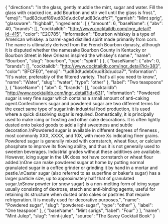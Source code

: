 {
    "directions": "In the glass, gently muddle the mint, sugar and water. Fill the glass with cracked ice, add Bourbon and stir well until the glass is frost.",
    "emoji": "\ud83c\udf89\ud83d\udc0e\ud83c\udfc7",
    "garnish": "Mint sprig",
    "glassware": "highball",
    "ingredients": [
        {
            "amount": 6,
            "baseName": {
                "abv": 40,
                "brands": [],
                "cocktaildb": "http://www.cocktaildb.com/ingr_detail?id=415",
                "color": "E2C785",
                "information": "Bourbon whiskey is a type of American whiskey: a barrel-aged distilled spirit made primarily from corn. The name is ultimately derived from the French Bourbon dynasty, although it is disputed whether the namesake Bourbon County in Kentucky or Bourbon Street in New Orleans inspired the whiskey's name.",
                "name": "Bourbon",
                "slug": "bourbon",
                "type": "spirit"
            }
        },
        {
            "baseName": {
                "abv": 0,
                "brands": [],
                "cocktaildb": "http://www.cocktaildb.com/ingr_detail?id=383",
                "color": "BFCFE0",
                "emoji": "\ud83d\udeb0\ud83d\udca7",
                "information": "It's water, preferably of the filtered variety.  That's all you need to know.",
                "name": "Water",
                "slug": "water",
                "type": "other"
            },
            "label": "Two teaspoons"
        },
        {
            "baseName": {
                "abv": 0,
                "brands": [],
                "cocktaildb": "http://www.cocktaildb.com/ingr_detail?id=631",
                "information": "Powdered sugar is very fine sugar which contains a small amount of anti-caking agent.Confectioners sugar and powdered sugar are two different terms for the exact same type of sugar.\nIn industrial food production, it is used where a quick dissolving sugar is required. Domestically, it is principally used to make icing or frosting and other cake decorations. It is often lightly dusted onto baked goods to add a light sweetness and subtle decoration.\nPowdered sugar is available in different degrees of fineness , most commonly XXX, XXXX, and 10X, with more Xs indicating finer grains. Powdered sugar is generally mixed with cornstarch, wheat flour, or calcium phosphate to improve its flowing ability, and thus it is not generally used to sweeten beverages. Industrial grades without these additives are available. However, icing sugar in the UK does not have cornstarch or wheat flour added.\nOne can make powdered sugar at home by putting normal granulated sugar in a coffee grinder or grinding it by hand in a mortar and pestle.\nCaster sugar (also referred to as superfine or baker's sugar) has a larger particle size, up to approximately half that of granulated sugar.\nSnow powder (or snow sugar) is a non-melting form of icing sugar usually consisting of dextrose, starch and anti-binding agents, useful for retaining its structure when dusted onto cakes or pastries that require refrigeration. It is mostly used for decorative purposes.",
                "name": "Powdered sugar",
                "slug": "powdered-sugar",
                "type": "other"
            },
            "label": "One teaspoon"
        },
        {
            "baseName": "Mint sprigs",
            "label": "Four"
        }
    ],
    "name": "Mint Julep",
    "slug": "mint-julep",
    "source": "The Savoy Cocktail Book"
}